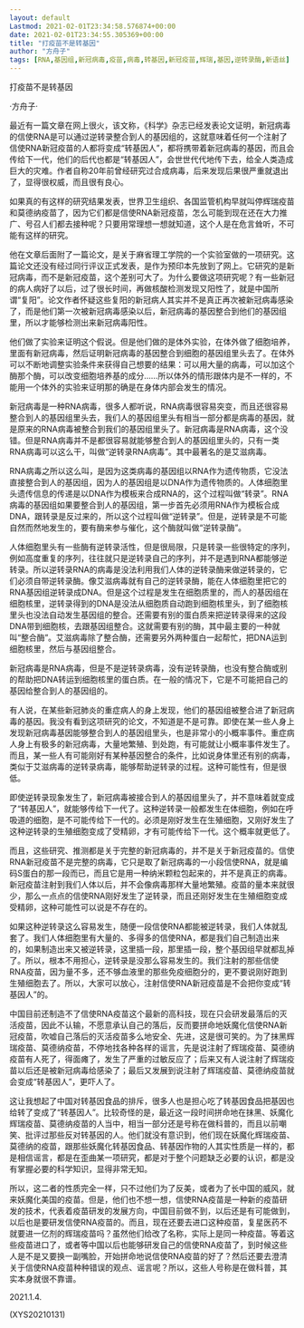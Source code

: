 ```yaml
---
layout: default
Lastmod: 2021-02-01T23:34:58.576874+00:00
date: 2021-02-01T23:34:55.305369+00:00
title: "打疫苗不是转基因"
author: "方舟子"
tags: [RNA,基因组,新冠病毒,疫苗,病毒,转基因,新冠疫苗,辉瑞,基因,逆转录酶,新语丝]
---
```


打疫苗不是转基因

·方舟子·

最近有一篇文章在网上很火，该文称，《科学》杂志已经发表论文证明，新冠病毒的信使RNA是可以通过逆转录整合到人的基因组的，这就意味着任何一个注射了信使RNA新冠疫苗的人都将变成“转基因人”，都将携带着新冠病毒的基因，而且会传给下一代，他们的后代也都是“转基因人”，会世世代代地传下去，给全人类造成巨大的灾难。作者自称20年前曾经研究过合成病毒，后来发现后果很严重就退出了，显得很权威，而且很有良心。

如果真的有这样的研究结果发表，世界卫生组织、各国监管机构早就叫停辉瑞疫苗和莫德纳疫苗了，因为它们都是信使RNA新冠疫苗，怎么可能到现在还在大力推广、号召人们都去接种呢？只要用常理想一想就知道，这个人是在危言耸听，不可能有这样的研究。

他在文章后面附了一篇论文，是关于麻省理工学院的一个实验室做的一项研究。这篇论文还没有经过同行评议正式发表，是作为预印本先放到了网上。它研究的是新冠病毒，而不是新冠疫苗，这个差别可大了。为什么要做这项研究呢？有一些新冠的病人病好了以后，过了很长时间，再做核酸检测发现又阳性了，就是中国所谓“复阳”。论文作者怀疑这些复阳的新冠病人其实并不是真正再次被新冠病毒感染了，而是他们第一次被新冠病毒感染以后，新冠病毒的基因整合到他们的基因组里，所以才能够检测出来新冠病毒阳性。

他们做了实验来证明这个假说。但是他们做的是体外实验，在体外做了细胞培养，里面有新冠病毒，然后证明新冠病毒的基因整合到细胞的基因组里头去了。在体外可以不断地调整实验条件来获得自己想要的结果：可以用大量的病毒，可以加这个酶那个酶，可以改变细胞培养基的成分……所以体外的情形跟体内是不一样的，不能用一个体外的实验来证明那的确是在身体内部会发生的情况。

新冠病毒是一种RNA病毒，很多人都听说，RNA病毒很容易突变，而且还很容易整合到人的基因组里头去，我们人的基因组里头有相当一部分都是病毒的基因，就是原来的RNA病毒被整合到我们的基因组里头了。新冠病毒是RNA病毒，这个没错。但是RNA病毒并不是都很容易就能够整合到人的基因组里头的，只有一类RNA病毒可以这么干，叫做“逆转录RNA病毒”。其中最著名的是艾滋病毒。

RNA病毒之所以这么叫，是因为这类病毒的基因组以RNA作为遗传物质，它没法直接整合到人的基因组，因为人的基因组是以DNA作为遗传物质的。人体细胞里头遗传信息的传递是以DNA作为模板来合成RNA的，这个过程叫做“转录”。RNA病毒的基因组如果要整合到人的基因组，第一步首先必须用RNA作为模板合成DNA，跟转录是反过来的，所以这个过程叫做“逆转录”。但是，逆转录是不可能自然而然地发生的，要有酶来参与催化，这个酶就叫做“逆转录酶”。

人体细胞里头有一些酶有逆转录活性，但是很局限，只是转录一些很特定的序列，例如高度重复的序列，往往就只是逆转录自己的序列，并不是遇到RNA都能够逆转录。所以逆转录RNA的病毒是没法利用我们人体的逆转录酶来做逆转录的，它们必须自带逆转录酶。像艾滋病毒就有自己的逆转录酶，能在人体细胞里把它的RNA基因组逆转录成DNA。但是这个过程是发生在细胞质里的，而人的基因组在细胞核里，逆转录得到的DNA是没法从细胞质自动跑到细胞核里头，到了细胞核里头也没法自动发生基因组的整合。还需要有别的蛋白质来把逆转录得来的这段DNA带到细胞核，去跟基因组整合。这就需要有别的酶，其中最主要的一种就叫“整合酶”。艾滋病毒除了整合酶，还需要另外两种蛋白一起帮忙，把DNA运到细胞核里，然后与基因组整合。

新冠病毒是RNA病毒，但是不是逆转录病毒，没有逆转录酶，也没有整合酶或别的帮助把DNA转运到细胞核里的蛋白质。在一般的情况下，它是不可能把自己的基因给整合到人的基因组的。

有人说，在某些新冠肺炎的重症病人的身上发现，他们的基因组被整合进了新冠病毒的基因。我没有看到这项研究的论文，不知道是不是可靠。即使在某一些人身上发现新冠病毒基因能够整合到人的基因组里头，也是非常小的小概率事件。重症病人身上有极多的新冠病毒，大量地繁殖、到处跑，有可能就让小概率事件发生了。而且，某一些人有可能刚好有某种基因整合的条件，比如说身体里还有别的病毒，类似于艾滋病毒的逆转录病毒，能够帮助逆转录的过程。这种可能性有，但是很低。

即使逆转录现象发生了，新冠病毒被接合到人的基因组里头了，并不意味着就变成了“转基因人”，就能够传给下一代了。这种逆转录一般都发生在体细胞，例如在呼吸道的细胞，是不可能传给下一代的。必须是刚好发生在生殖细胞，又刚好发生了这种逆转录的生殖细胞变成了受精卵，才有可能传给下一代。这个概率就更低了。

而且，这些研究、推测都是关于完整的新冠病毒的，并不是关于新冠疫苗的。信使RNA新冠疫苗不是完整的病毒，它只是取了新冠病毒的一小段信使RNA，就是编码S蛋白的那一段而已，而且它是用一种纳米颗粒包起来的，并不是真正的病毒。新冠疫苗注射到我们人体以后，并不会像病毒那样大量地繁殖。疫苗的量本来就很少，那么一点点的信使RNA刚好发生了逆转录，而且还刚好发生在生殖细胞变成受精卵，这种可能性可以说是不存在的。

如果这种逆转录这么容易发生，随便一段信使RNA都能被逆转录，我们人体就乱套了。我们人体细胞里有大量的、多得多的信使RNA，都是我们自己制造出来的，如果制造出来又被逆转录，这里插一段，那里插一段，整个基因组早就都乱掉了。所以，根本不用担心，逆转录是没那么容易发生的。我们注射的那些信使RNA疫苗，因为量不多，还不够血液里的那些免疫细胞分的，更不要说刚好跑到生殖细胞去了。所以，大家可以放心，注射信使RNA新冠疫苗是不会把你变成“转基因人”的。

中国目前还制造不了信使RNA疫苗这个最新的高科技，现在只会研发最落后的灭活疫苗，因此不认输，不愿意承认自己的落后，反而要拼命地妖魔化信使RNA新冠疫苗，吹嘘自己落后的灭活疫苗多么地安全、先进，这是很可笑的。为了抹黑辉瑞疫苗、莫德纳疫苗，不停地找各种各样的谣言，先是说注射了辉瑞疫苗、莫德纳疫苗有人死了，得面瘫了，发生了严重的过敏反应了；后来又有人说注射了辉瑞疫苗以后还是被新冠病毒给感染了；最后又发展到说注射了辉瑞疫苗、莫德纳疫苗就会变成“转基因人”，更吓人了。

这让我想起了中国对转基因食品的排斥，很多人也是担心吃了转基因食品把基因也给转了变成了“转基因人”。比较奇怪的是，最近这一段时间拼命地在抹黑、妖魔化辉瑞疫苗、莫德纳疫苗的人当中，相当一部分还是号称在做科普的，而且以前嘲笑、批评过那些反对转基因的人。他们就没有意识到，他们现在妖魔化辉瑞疫苗、莫德纳的疫苗，跟那些妖魔化转基因食品、转基因作物的人其实性质是一样的，都是相信谣言，都是在歪曲某一项研究，都是对于整个问题缺乏必要的认识，都是没有掌握必要的科学知识，显得非常无知。

所以，这二者的性质完全一样，只不过他们为了反美，或者为了长中国的威风，就来妖魔化美国的疫苗。但是，他们也不想一想，信使RNA疫苗是一种新的疫苗研发的技术，代表着疫苗研发的发展方向，中国目前做不到，以后还是有可能做到，以后也是要研发信使RNA疫苗的。而且，现在还要去进口这种疫苗，复星医药不就要进一亿剂的辉瑞疫苗吗？虽然他们给改了名称，实际上是同一种疫苗。等着这些疫苗进口了，或者等中国以后也能够研发自己的信使RNA疫苗了，到时候这些人是不是又要换一副嘴脸，开始拼命地说信使RNA疫苗的好了？然后还要去澄清关于信使RNA疫苗种种错误的观点、谣言呢？所以，这些人号称是在做科普，其实本身就很不靠谱。

2021.1.4.

(XYS20210131)


